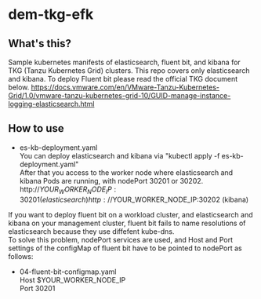 # dem-tkg-efk
## What's this?
Sample kubernetes manifests of elasticsearch, fluent bit, and kibana for TKG (Tanzu Kubernetes Grid) clusters.
This repo covers only elasticsearch and kibana. To deploy Fluent bit please read the official TKG document below.
https://docs.vmware.com/en/VMware-Tanzu-Kubernetes-Grid/1.0/vmware-tanzu-kubernetes-grid-10/GUID-manage-instance-logging-elasticsearch.html

## How to use
- es-kb-deployment.yaml  
You can deploy elasticsearch and kibana via "kubectl apply -f es-kb-deployment.yaml"  
After that you access to the worker node where elasticsearch and kibana Pods are running, with nodePort 30201 or 30202.  
http://$YOUR_WORKER_NODE_IP:30201 (elasticsearch)  
http://$YOUR_WORKER_NODE_IP:30202 (kibana)  

If you want to deploy fluent bit on a workload cluster, and elasticsearch and kibana on your management cluster, fluent bit fails to name resolutions of elasticsearch because they use diffefent kube-dns.  
To solve this problem, nodePort services are used, and Host and Port settings of the configMap of fluent bit have to be pointed to nodePort as follows:  
- 04-fluent-bit-configmap.yaml  
Host     $YOUR_WORKER_NODE_IP  
Port     30201  
